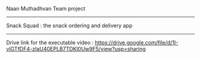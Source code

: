 Naan Muthadhvan Team project
________________________________________________________________________

Snack Squad : the snack ordering and delivery app

------------------------------------------------------------------------

Drive link for the executable video :  https://drive.google.com/file/d/1I-vlGTfDF4-zIaU40EPLB7TDKl0Uw9F5/view?usp=sharing
